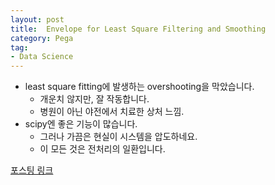 ```yaml
---
layout: post
title:  Envelope for Least Square Filtering and Smoothing
category: Pega
tag:
- Data Science
---
```



- least square fitting에 발생하는 overshooting을 막았습니다.
    - 개운치 않지만, 잘 작동합니다.
    - 병원이 아닌 야전에서 치료한 상처 느낌.
- scipy엔 좋은 기능이 많습니다.
    - 그러나 가끔은 현실이 시스템을 압도하네요.
    - 이 모든 것은 전처리의 일환입니다. 

[포스팅 링크](https://jehyunlee.github.io/2020/07/14/Python-DS-20-envelope/)